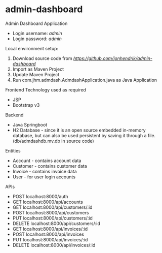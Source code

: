 # admin-dashboard
Admin Dashboard Application

- Login username: *admin*
- Login password: *admin*

Local environment setup: 
1. Download source code from *https://github.com/jonhendrik/admin-dashboard*
2. Import as Maven Project
3. Update Maven Project
4. Run com.jhm.admdash.AdmdashApplication.java as Java Application

Frontend Technology used as required
- JSP
- Bootstrap v3

Backend
- Java Springboot
- H2 Database - since it is an open source embedded in-memory database, but can also be used persistent by saving it through a file. (db/admdashdb.mv.db in source code)

Entities
- Account - contains account data
- Customer - contains customer data
- Invoice - contains invoice data
- User - for user login accounts

APIs
- POST localhost:8000/auth
- GET localhost:8000/api/accounts
- GET localhost:8000/api/customers/:id
- POST localhost:8000/api/customers
- PUT localhost:8000/api/customers/:id
- DELETE localhost:8000/api/customers/:id
- GET localhost:8000/api/invoices/:id
- POST localhost:8000/api/invoices
- PUT localhost:8000/api/invoices/:id
- DELETE localhost:8000/api/invoices/:id